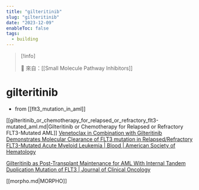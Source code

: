 ```yaml
---
title: "gilteritinib"
slug: "gilteritinib"
date: "2023-12-09"
enableToc: false
tags:
  - building
---
```


> [!info]
>
> 🌱 來自：[[Small Molecule Pathway Inhibitors]]

# gilteritinib

- from [[flt3_mutation_in_aml]]

[[gilteritinib_or_chemotherapy_for_relapsed_or_refractory_flt3-mutated_aml.md|Gilteritinib or Chemotherapy for Relapsed or Refractory FLT3-Mutated AML]]
[Venetoclax in Combination with Gilteritinib Demonstrates Molecular Clearance of FLT3 mutation in Relapsed/Refractory FLT3-Mutated Acute Myeloid Leukemia | Blood | American Society of Hematology](https://ashpublications.org/blood/article/138/Supplement%201/691/479460/Venetoclax-in-Combination-with-Gilteritinib)

[Gilteritinib as Post-Transplant Maintenance for AML With Internal Tandem Duplication Mutation of FLT3 | Journal of Clinical Oncology](https://ascopubs.org/doi/10.1200/JCO.23.02474)

[[morpho.md|MORPHO]]
